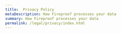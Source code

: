 ```yaml
---
title:  Privacy Policy
metaDescription: How Fireproof processes your data
summary: How Fireproof processes your data
permalink: /legal/privacy/index.html
---
```

